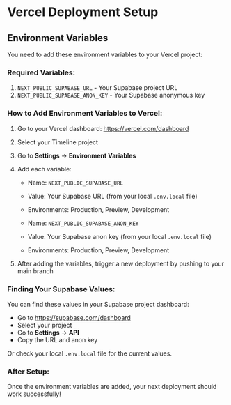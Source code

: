 # Vercel Deployment Setup

## Environment Variables

You need to add these environment variables to your Vercel project:

### Required Variables:
1. `NEXT_PUBLIC_SUPABASE_URL` - Your Supabase project URL
2. `NEXT_PUBLIC_SUPABASE_ANON_KEY` - Your Supabase anonymous key

### How to Add Environment Variables to Vercel:

1. Go to your Vercel dashboard: https://vercel.com/dashboard
2. Select your Timeline project
3. Go to **Settings** → **Environment Variables**
4. Add each variable:
   - Name: `NEXT_PUBLIC_SUPABASE_URL`
   - Value: Your Supabase URL (from your local `.env.local` file)
   - Environments: Production, Preview, Development
   
   - Name: `NEXT_PUBLIC_SUPABASE_ANON_KEY` 
   - Value: Your Supabase anon key (from your local `.env.local` file)
   - Environments: Production, Preview, Development

5. After adding the variables, trigger a new deployment by pushing to your main branch

### Finding Your Supabase Values:
You can find these values in your Supabase project dashboard:
- Go to https://supabase.com/dashboard
- Select your project
- Go to **Settings** → **API**
- Copy the URL and anon key

Or check your local `.env.local` file for the current values.

### After Setup:
Once the environment variables are added, your next deployment should work successfully!